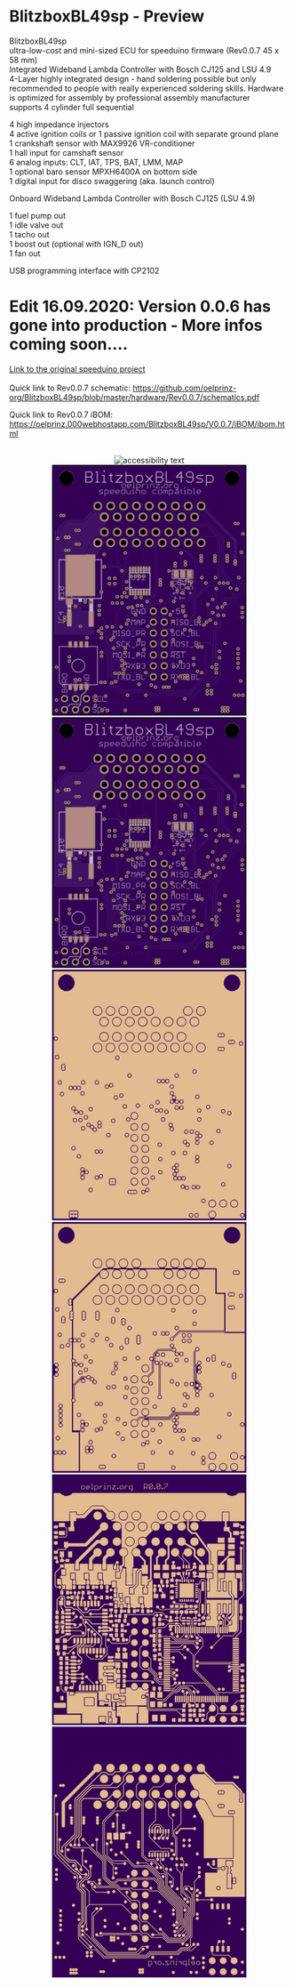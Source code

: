 # BlitzboxBL49sp - Preview<br/>
BlitzboxBL49sp<br/>
ultra-low-cost and mini-sized ECU for speeduino firmware (Rev0.0.7 45 x 58 mm)<br/>
Integrated Wideband Lambda Controller with Bosch CJ125 and LSU 4.9<br/>
4-Layer highly integrated design - hand soldering possible but only recommended to people with really experienced soldering skills.  Hardware is optimized for assembly by professional assembly manufacturer<br/>
supports 4 cylinder full sequential<br/>

4 high impedance injectors<br/>
4 active ignition coils or 1 passive ignition coil with separate ground plane<br/>
1 crankshaft sensor with MAX9926 VR-conditioner<br/>
1 hall input for camshaft sensor<br/>
6 analog inputs: CLT, IAT, TPS, BAT, LMM, MAP<br/>
1 optional baro sensor MPXH6400A on bottom side<br/>
1 digital input for disco swaggering (aka. launch control)<br/>

Onboard Wideband Lambda Controller with Bosch CJ125 (LSU 4.9)<br/>

1 fuel pump out<br/>
1 idle valve out<br/>
1 tacho out<br/>
1 boost out (optional with IGN_D out)<br/>
1 fan out<br/>

USB programming interface with CP2102<br/>

# Edit 16.09.2020: Version 0.0.6 has gone into production - More infos coming soon....<br/>

[Link to the original speeduino project](https://www.speeduino.com "speeduino homepage")<br/>
<br/>
Quick link to Rev0.0.7 schematic: https://github.com/oelprinz-org/BlitzboxBL49sp/blob/master/hardware/Rev0.0.7/schematics.pdf <br/>

Quick link to Rev0.0.7 iBOM: https://oelprinz.000webhostapp.com/BlitzboxBL49sp/V0.0.7/iBOM/ibom.html <br/>

<p align="center">
  <br/>
  <img src="hardware/Rev0.0.7/production_snapshot.png" width="710" alt="accessibility text"><br/>
  <img src="hardware/Rev0.0.7/top.png" width="350" title="Top Side">
  <img src="hardware/Rev0.0.7/bottom.png" width="350" alt="accessibility text"><br/>
  <img src="hardware/Rev0.0.7/internal_plane1.png" width="350" title="Internal Plane 1">
  <img src="hardware/Rev0.0.7/internal_plane2.png" width="350" title="Internal Plane 2">
  <img src="hardware/Rev0.0.7/top_layer.png" width="350" title="Top Side">
  <img src="hardware/Rev0.0.7/bottom_layer.png" width="350" alt="accessibility text">
</p>
<br/>
<p align="center">
  <br/>
</p>
